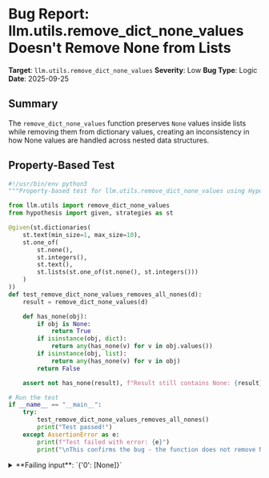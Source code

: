 # Bug Report: llm.utils.remove_dict_none_values Doesn't Remove None from Lists

**Target**: `llm.utils.remove_dict_none_values`
**Severity**: Low
**Bug Type**: Logic
**Date**: 2025-09-25

## Summary

The `remove_dict_none_values` function preserves `None` values inside lists while removing them from dictionary values, creating an inconsistency in how None values are handled across nested data structures.

## Property-Based Test

```python
#!/usr/bin/env python3
"""Property-based test for llm.utils.remove_dict_none_values using Hypothesis"""

from llm.utils import remove_dict_none_values
from hypothesis import given, strategies as st

@given(st.dictionaries(
    st.text(min_size=1, max_size=10),
    st.one_of(
        st.none(),
        st.integers(),
        st.text(),
        st.lists(st.one_of(st.none(), st.integers()))
    )
))
def test_remove_dict_none_values_removes_all_nones(d):
    result = remove_dict_none_values(d)

    def has_none(obj):
        if obj is None:
            return True
        if isinstance(obj, dict):
            return any(has_none(v) for v in obj.values())
        if isinstance(obj, list):
            return any(has_none(v) for v in obj)
        return False

    assert not has_none(result), f"Result still contains None: {result}"

# Run the test
if __name__ == "__main__":
    try:
        test_remove_dict_none_values_removes_all_nones()
        print("Test passed!")
    except AssertionError as e:
        print(f"Test failed with error: {e}")
        print("\nThis confirms the bug - the function does not remove None values from lists.")
```

<details>

<summary>
**Failing input**: `{'0': [None]}`
</summary>
```
Test failed with error: Result still contains None: {'0': [None]}

This confirms the bug - the function does not remove None values from lists.
```
</details>

## Reproducing the Bug

```python
#!/usr/bin/env python3
"""Minimal reproduction of the bug in llm.utils.remove_dict_none_values"""

from llm.utils import remove_dict_none_values

# Test the failing input reported
test_dict = {"a": [1, None, 3]}
result = remove_dict_none_values(test_dict)

print("Test 1: Simple list with None")
print(f"Input:  {test_dict}")
print(f"Output: {result}")
print(f"None still present: {None in result.get('a', [])}")
print()

# Test with nested structures
test_dict2 = {"a": [1, None, 3], "b": {"c": [None, 2]}}
result2 = remove_dict_none_values(test_dict2)

print("Test 2: Nested dict with lists containing None")
print(f"Input:  {test_dict2}")
print(f"Output: {result2}")
print(f"None in a: {None in result2.get('a', [])}")
print(f"None in b.c: {None in result2.get('b', {}).get('c', [])}")
print()

# Test with None as direct dict value
test_dict3 = {"a": None, "b": [None], "c": {"d": None, "e": [None]}}
result3 = remove_dict_none_values(test_dict3)

print("Test 3: Mix of None in dict values and lists")
print(f"Input:  {test_dict3}")
print(f"Output: {result3}")
print()

# Show what the docstring claims
print("Function docstring:")
print(f'"{remove_dict_none_values.__doc__.strip()}"')
```

<details>

<summary>
Demonstration of None values preserved in lists
</summary>
```
Test 1: Simple list with None
Input:  {'a': [1, None, 3]}
Output: {'a': [1, None, 3]}
None still present: True

Test 2: Nested dict with lists containing None
Input:  {'a': [1, None, 3], 'b': {'c': [None, 2]}}
Output: {'a': [1, None, 3], 'b': {'c': [None, 2]}}
None in a: True
None in b.c: True

Test 3: Mix of None in dict values and lists
Input:  {'a': None, 'b': [None], 'c': {'d': None, 'e': [None]}}
Output: {'b': [None], 'c': {'e': [None]}}

Function docstring:
"Recursively remove keys with value of None or value of a dict that is all values of None"
```
</details>

## Why This Is A Bug

While the docstring states "Recursively remove keys with value of None", the function's behavior is inconsistent:

1. **Inconsistent handling**: The function removes `None` values that are direct dictionary values (e.g., `{"a": None}` becomes `{}`), but preserves `None` values within lists (e.g., `{"a": [None]}` stays as `{"a": [None]}`).

2. **Already processes lists**: Line 92 of the function explicitly handles lists with `[remove_dict_none_values(v) for v in value]`, showing intent to recursively process list contents.

3. **Root cause**: When `remove_dict_none_values(None)` is called (for a None element in a list), it returns `None` unchanged (line 83: `if not isinstance(d, dict): return d`). This None is then included in the list comprehension result.

4. **Docstring ambiguity**: The docstring could be interpreted to mean either:
   - Remove only dictionary keys with None values (narrow interpretation - current behavior)
   - Recursively remove all None values from the data structure (broad interpretation - expected behavior)

## Relevant Context

This function is used internally in the `llm` package's OpenAI models plugin (`/llm/default_plugins/openai_models.py`) to clean up API response data before storage. The function is called multiple times to process OpenAI API responses with `remove_dict_none_values(completion.model_dump())` and similar patterns.

The issue is less critical because:
- The function technically behaves according to a narrow reading of its docstring
- OpenAI API responses may rarely have None values within lists
- It's an internal utility function, not a public API
- Users encountering this can work around it if needed

Source code location: `/lib/python3.13/site-packages/llm/utils.py` lines 78-95
Documentation: No external documentation found; only the function's docstring exists

## Proposed Fix

```diff
def remove_dict_none_values(d):
    """
-   Recursively remove keys with value of None or value of a dict that is all values of None
+   Recursively remove keys with value of None, empty dicts, and None values from lists
    """
    if not isinstance(d, dict):
        return d
    new_dict = {}
    for key, value in d.items():
        if value is not None:
            if isinstance(value, dict):
                nested = remove_dict_none_values(value)
                if nested:
                    new_dict[key] = nested
            elif isinstance(value, list):
-               new_dict[key] = [remove_dict_none_values(v) for v in value]
+               filtered_list = [remove_dict_none_values(v) for v in value if v is not None]
+               if filtered_list:
+                   new_dict[key] = filtered_list
            else:
                new_dict[key] = value
    return new_dict
```